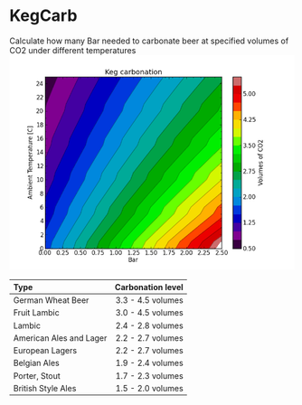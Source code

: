 KegCarb
=======

Calculate how many Bar needed to carbonate beer at specified volumes of CO2 under different temperatures
![ScreenShot](keg_carbonation_temp_vs_bar.png)


|Type|Carbonation level|
|:---|----------------:|
|German Wheat Beer| 	3.3 - 4.5 volumes|
|Fruit Lambic |	3.0 - 4.5 volumes|
|Lambic |	2.4 - 2.8 volumes|
|American Ales and Lager|    2.2 - 2.7 volumes|
|European Lagers| 	2.2 - 2.7 volumes|
|Belgian Ales| 	1.9 - 2.4 volumes|
|Porter, Stout |	1.7 - 2.3 volumes|
|British Style Ales |    1.5 - 2.0 volumes|
